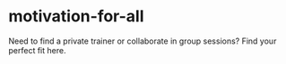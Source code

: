 # motivation-for-all
Need to find a private trainer or collaborate in group sessions? Find your perfect fit here.

